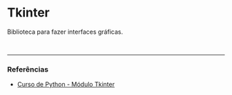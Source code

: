 # Tkinter

Biblioteca para fazer interfaces gráficas.

<br>

----

### Referências

- [Curso de Python - Módulo Tkinter](https://www.youtube.com/watch?v=kSQDp20eeqE&list=PLesCEcYj003ShHnUT83gQEH6KtG8uysUE)
 